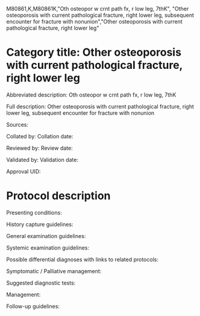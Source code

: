 M80861,K,M80861K,"Oth osteopor w crnt path fx, r low leg, 7thK", "Other osteoporosis with current pathological fracture, right lower leg, subsequent encounter for fracture with nonunion","Other osteoporosis with current pathological fracture, right lower leg"
# Category title: Other osteoporosis with current pathological fracture, right lower leg

Abbreviated description: Oth osteopor w crnt path fx, r low leg, 7thK

Full description: Other osteoporosis with current pathological fracture, right lower leg, subsequent encounter for fracture with nonunion

Sources:

Collated by:
Collation date:

Reviewed by:
Review date:

Validated by:
Validation date:

Approval UID:

# Protocol description

Presenting conditions:

History capture guidelines:

General examination guidelines:

Systemic examination guidelines:

Possible differential diagnoses with links to related protocols:

Symptomatic / Palliative management:

Suggested diagnostic tests:

Management:

Follow-up guidelines:
